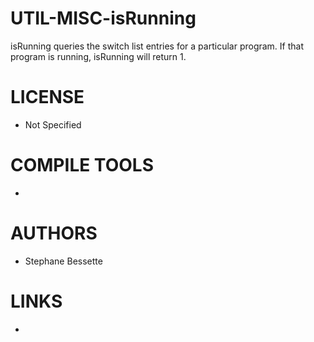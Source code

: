 UTIL-MISC-isRunning
===================

isRunning queries the switch list entries for a particular program.  If that program is running, isRunning will return 1.

LICENSE
===============
* Not Specified

COMPILE TOOLS
===============
* 

AUTHORS
===============
* Stephane Bessette

LINKS
===============
* 
